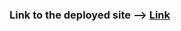 <h3>Link to the deployed site --> <a href="https://incandescent-lebkuchen-dc224f.netlify.app/">Link</a></h3>
